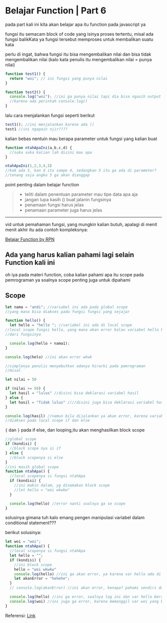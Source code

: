 # Belajar Function | Part 6

pada part kali ini kita akan belajar apa itu function pada javascript ya

fungsi itu semacam block of code yang isinya proses tertentu, misal ada fungsi balikKata ya fungsi tersebut memproses untuk membalikan suatu kata

perlu di ingat, bahwa fungsi itu bisa mengembalikan nilai dan bisa tidak mengembalikan nilai (kalo kata penulis itu mengembalikan nilai = punya nilai)

```js
function test1() {
  return "woi"; // ini fungsi yang punya nilai
}

function test2() {
  console.log("woi"); //ini ga punya nilai tapi dia bisa ngasih output
  //karena ada perintah console.log()
}
```

lalu cara menjalankan fungsi seperti berikut

```js
test1(); //ini menjalankan karena ada ()
test1 //ini ngapain njir????

```

kalian bebas nentuin mau berapa parameter untuk fungsi yang kalian buat
```js
function ntahApaIni(a,b,c,d) {
  //suka suka kalian lah disini mau apa
}

ntahApaIni(1,2,3,4,5)
//kok ada 5, kan d itu sampe 4, sedangkan 5 itu ga ada di parameter?
//tenang saja angka 5 ga akan dianggap
```
point penting dalam belajar function
> - teliti dalam penentuan parameter mau tipe data apa aja
> - jangan lupa kasih () buat jalanin fungsinya
> - penamaan fungsi harus jelas
> - penamaan parameter juga harus jelas

---

vid untuk pemahaman fungsi, yang mungkin kalian butuh, apalagi di menit menit akhir itu ada contoh kompleksnya:

[Belajar Function by RPN](https://youtu.be/qaHT0psosU0)

## Ada yang harus kalian pahami lagi selain Function kali ini
oh iya pada materi function, coba kalian pahami apa itu scope pada pemrograman ya
soalnya scope penting juga untuk dipahami

## Scope

```js
let nama = "andi"; //variabel ini ada pada global scope
//yang mana bisa diakses pada fungsi fungsi yang sejajar

function hello() {
  let hello = "hello "; //variabel ini ada di local scope
//local scope fungsi hello, yang mana akan error kalau variabel hello kita panggil keluar
//dari fungsinya

  console.log(hello + nama1);
}

console.log(helo) //ini akan error wkwk

//simplenya penulis menyebutkan adanya hirarki pada pemrograman
//misal

let nilai = 50

if (nilai >= 50) {
  let hasil = "lulus" //disini bisa deklarasi variabel hasil
} else {
  let hasil = "Tidak lulus" ////disini juga bisa deklarasi variabel hasil
}

console.log(hasil) //namun bila dijalankan ya akan error, karena variabel hasil hanya bisa
//diakses pada local scope if dan else

```

`{` dan `}` pada if else, dan looping,itu akan menghasilkan block scope

```js
//global scope
if (kondisi) {
  //block scope nya si if
} else {
  //block scopenya si else
}
//ini masih global scope
function ntahApa() {
  //local scopenya si fungsi ntahApa
  if (kondisi) {
    //ini makin dalam, yg dinamakan block scope
    //let hello = "woi wkwkw"
  }

  console.log(hello) //error nanti soalnya ga se scope
}
```

solusinya gimana tuh kalo emang pengen manipulasi variabel dalam conditional statement???

berikut solusinya:

```js
let woi = "woi";
function ntahApa() {
  //local scopenya si fungsi ntahApa
  let hello = "";
  if (kondisi) {
    //ini block scope
    hello = "woi wkwkw"
    console.log(hello) //ini ga akan error, ya karena var hello ada di luar scopenya
    let akanError = "hehehe";
  }
  // console.log(akanError) //ini akan error, kenapa? pahami sendiri dah wkwk

  console.log(hello) //ini ga error, soalnya log ini dan var hello berada dalam scope yang sama
  console.log(woi) //ini juga ga error, karena memanggil var woi yang berada di luar/atas/global scope
}
```

Referensi: [Link](https://medium.com/@adhywiranata/bermain-scope-di-javascript-d954e07d05ae)